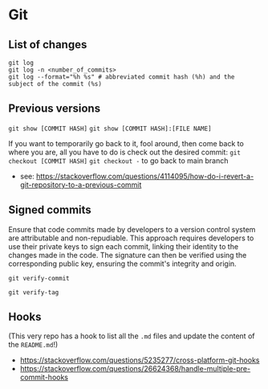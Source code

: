 # Git


## List of changes
```
git log
git log -n <number_of_commits>
git log --format="%h %s" # abbreviated commit hash (%h) and the subject of the commit (%s)

```






## Previous versions
`git show [COMMIT HASH]`
`git show [COMMIT HASH]:[FILE NAME]`


If you want to temporarily go back to it, fool around, then come back to where you are, all you have to do is check out the desired commit:
`git checkout [COMMIT HASH]`
`git checkout -` to go back to main branch
- see: <https://stackoverflow.com/questions/4114095/how-do-i-revert-a-git-repository-to-a-previous-commit>



## Signed commits
Ensure that code commits made by developers to a version control system are attributable and non-repudiable. This approach requires developers to use their private keys to sign each commit, linking their identity to the changes made in the code. The signature can then be verified using the corresponding public key, ensuring the commit's integrity and origin.

`git verify-commit`

`git verify-tag`













## Hooks
(This very repo has a hook to list all the `.md` files and update the content of the `README.md`!)

- <https://stackoverflow.com/questions/5235277/cross-platform-git-hooks>
- <https://stackoverflow.com/questions/26624368/handle-multiple-pre-commit-hooks>


